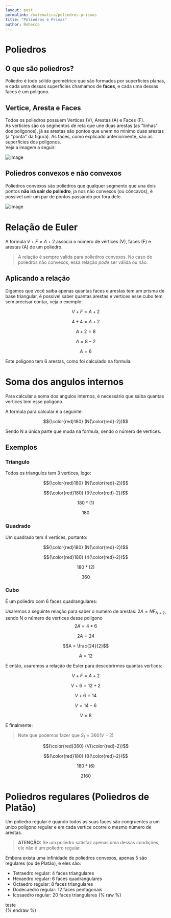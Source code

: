 ```yaml
---
layout: post
permalink: /matematica/poliedros-prismas
title: "Poliedros e Primas"
author: Rebecca
---
```


# Poliedros
## O que são poliedros?
Poliedro é todo sólido geométrico que são formados por superfícies planas, e cada uma dessas superfícies chamamos de **faces**, e cada uma dessas faces é um polígono.

## Vertice, Aresta e Faces
Todos os poliedros possuem Vertices (V), Arestas (A) e Faces (F).  
As verticies são os segmentos de reta que une duas arestas (as "linhas" dos poligonos), já as arestas são pontos que unem no minimo duas arestas (a "ponta" da figura). As faces, como explicado anteriormente, são as superficies dos poligonos.  
Veja a imagem a seguir:

![image](https://user-images.githubusercontent.com/47502554/173704551-46d849db-c09a-400f-8978-99a2072cbaa8.png)


## Poliedros convexos e não convexos
Poliedros convexos são poliedros que qualquer segmento que una dois pontos **não irá sair do poliedro**, ja nos não convexos (ou côncavos), é possivel unir um par de pontos passando por fora dele.

![image](https://user-images.githubusercontent.com/47502554/173704847-7cf2802d-7c23-4ca6-9e30-0ce5fd2e76da.png)

# Relação de Euler
A formula $V + F = A + 2$ associa o número de vértices (V), faces (F) e arestas (A) de um poliedro.

> A relação é sempre valida para poliedros convexos. No caso de poliedros não convexos, essa relação _pode_ ser válida ou não.

## Aplicando a relação
Digamos que você saiba apenas quantas faces e arestas tem um prisma de base triangular, é possivel saber quantas arestas e vertices esse cubo tem sem precisar contar, veja o exemplo:

$$V + F = A + 2$$

$$4 + 4 = A + 2$$

$$A + 2 = 8$$

$$A = 8 - 2$$

$$A = 6$$

Este poligono tem 6 arestas, como foi calculado na formula.

# Soma dos angulos internos
Para calcular a soma dos angulos internos, é necessário que saiba quantas vertices tem esse poligono.

A formula para calcular é a seguinte:

$${\color{red}180} (N{\color{red}-2})$$

Sendo N a única parte que muda na formula, sendo o número de vertices.

## Exemplos
### Triangulo
Todos os triangulos tem 3 vertices, logo:

$${\color{red}180} (N{\color{red}-2})$$

$${\color{red}180} (3{\color{red}-2})$$

$$180 * (1)$$

$$180$$

### Quadrado
Um quadrado tem 4 vertices, portanto:

$${\color{red}180} (N{\color{red}-2})$$

$${\color{red}180} (4{\color{red}-2})$$

$$180 * (2)$$

$$360$$

### Cubo
É um poliedro com 6 faces quadrangulares:

Usaremos a seguinte relação para saber o numero de arestas: $2A = NF_{N + 2}$, sendo N o número de vertices desse poligono
$$2A = 4 * 6$$

$$2A = 24$$

$$A = \frac{24}{2}$$

$$A = 12$$

E então, usaremos a relação de Euler para descobrirmos quantas vertices:

$$V + F = A + 2$$

$$V + 6 = 12 + 2$$

$$V + 6 = 14$$

$$V = 14 - 6$$

$$V = 8$$

E finalmente:

> Note que podemos fazer que $S_{f} = 360(V-2)$

$${\color{red}360} (V{\color{red}-2})$$


$${\color{red}180} (8{\color{red}-2})$$

$$180 * (6)$$

$$2160$$

# Poliedros regulares (Poliedros de Platão)
Um poliedro regular é quando todos as suas faces são congruentes a um unico poligono regular e em cada vertice ocorre o mesmo número de arestas.

> **ATENÇÃO:** Se um poliedro satisfaz apenas uma dessas condições, ele não é um poliedro regular.

Embora exista uma infinidade de poliedros convexos, apenas 5 são regulares (ou de Platão), e eles são:

- Tetraedro regular: 4 faces triangulares
- Hexaedro regular: 6 faces quadrangulares
- Octaedro regular: 8 faces triangulares
- Dodecaedro regular: 12 faces pentagonais
- Icosaedro regular: 20 faces triangulares
{% raw %}
<section> teste </section>
{% endraw %}
